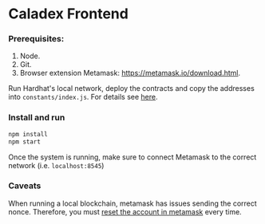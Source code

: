 # Caladex Frontend

### Prerequisites:

1. Node.
2. Git.
3. Browser extension Metamask: https://metamask.io/download.html.

Run Hardhat's local network, deploy the contracts and copy the addresses into `constants/index.js`. For details
see [here](https://github.com/green-john/LaunchPools/tree/use-hardhat-test#running-a-local-node).

### Install and run

```bash
npm install
npm start
```

Once the system is running, make sure to connect Metamask to the correct network (i.e. `localhost:8545`)

### Caveats

When running a local blockchain, metamask has issues sending the correct nonce. Therefore, you must
[reset the account in metamask](https://metamask.zendesk.com/hc/en-us/articles/360015488891-Resetting-an-Account) every time.
